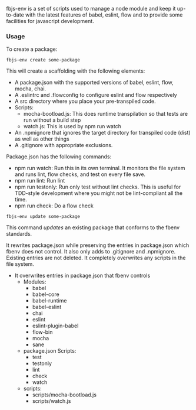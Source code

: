 fbjs-env is a set of scripts used to manage a node module and keep
it up-to-date with the latest features of babel, eslint, flow
and to provide some facilities for javascript development.

### Usage

To create a package:

```
fbjs-env create some-package
```

This will create a scaffolding with the following elements:

* A package.json with the supported versions of babel, eslint, flow, mocha, chai.
* A .eslintrc and .flowconfig to configure eslint and flow respectively
* A src directory where you place your pre-transpiled code.
* Scripts:
  * mocha-bootload.js: This does runtime transpilation so that tests are run
    without a build step
  * watch.js: This is used by npm run watch
* An .npmignore that ignores the target directory for transpiled code (dist)
  as well as other things
* A .gitignore with appropriate exclusions.

Package.json has the following commands:

* npm run watch: Run this in its own terminal. It monitors the file system
  and runs lint, flow checks, and test on every file save.
* npm run lint: Run lint
* npm run testonly: Run only test without lint checks. This is useful for
  TDD-style development where you might not be lint-compliant all the time.
* npm run check: Do a flow check

```fbjs-env update some-package```

This command *updates* an existing package that conforms to the fbenv standards.

It rewrites package.json while preserving the entries in package.json which
fbenv does not control. It also only adds to .gitignore and .npmignore. Existing
entries are not deleted. It completely overwrites any scripts in the file system.

* It overwrites entries in package.json that fbenv controls
  * Modules:
    * babel
    * babel-core
    * babel-runtime
    * babel-eslint
    * chai
    * eslint
    * eslint-plugin-babel
    * flow-bin
    * mocha
    * sane
  * package.json Scripts:
    * test
    * testonly
    * lint
    * check
    * watch
  * scripts:
    * scripts/mocha-bootload.js
    * scripts/watch.js
